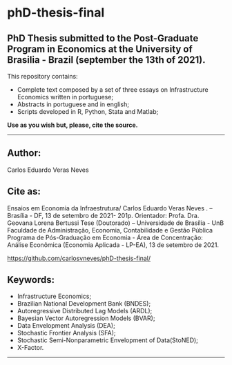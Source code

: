 # phD-thesis-final
## PhD Thesis submitted to the Post-Graduate Program in Economics at the University of Brasilia - Brazil (september the 13th of 2021).

This repository contains:
- Complete text composed by a set of three essays on Infrastructure Economics written in portuguese;
- Abstracts in portuguese and in english;
- Scripts developed in R, Python, Stata and Matlab;

**Use as you wish but, please, cite the source.**

---------------------------------------------------------------------------------------------------
## Author: 
Carlos Eduardo Veras Neves

## Cite as: 
Ensaios em Economia da Infraestrutura/ Carlos Eduardo Veras Neves . – Brasília - DF, 13 de setembro de 2021- 201p.
Orientador: Profa. Dra. Geovana Lorena Bertussi
Tese (Doutorado) – Universidade de Brasília - UnB
Faculdade de Administração, Economia, Contabilidade e Gestão Pública
Programa de Pós-Graduação em Economia - Área de Concentração:
Análise Econômica (Economia Aplicada - LP-EA), 13 de setembro de 2021.

https://github.com/carlosvneves/phD-thesis-final/

## Keywords: 

- Infrastructure Economics; 
- Brazilian National Development Bank (BNDES); 
- Autoregressive Distributed Lag Models (ARDL); 
- Bayesian Vector Autoregression Models (BVAR);
- Data Envelopment Analysis (DEA); 
- Stochastic Frontier Analysis (SFA); 
- Stochastic Semi-Nonparametric Envelopment of Data(StoNED);
-  X-Factor.
---------------------------------------------------------------------------------------------------
